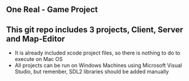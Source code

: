 ## One Real - Game Project
## This git repo includes 3 projects, Client, Server and Map-Editor
* It is already included xcode project files, so there is nothing to do to execute on Mac OS
* All projects can be run on Windows Machines using Microsoft Visual Studio, but remenber, SDL2 libraries should be added manually
